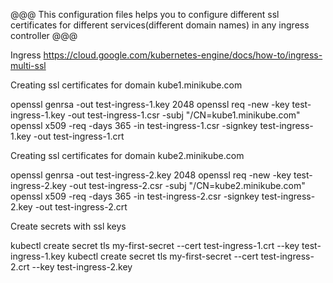 @@@ This configuration files helps you to configure different ssl certificates for different services(different domain names) in any ingress controller @@@

Ingress
https://cloud.google.com/kubernetes-engine/docs/how-to/ingress-multi-ssl

Creating ssl certificates for domain kube1.minikube.com

openssl genrsa -out test-ingress-1.key 2048
openssl req -new -key test-ingress-1.key -out test-ingress-1.csr -subj "/CN=kube1.minikube.com"
openssl x509 -req -days 365 -in test-ingress-1.csr -signkey test-ingress-1.key -out test-ingress-1.crt

Creating ssl certificates for domain kube2.minikube.com

openssl genrsa -out test-ingress-2.key 2048
openssl req -new -key test-ingress-2.key -out test-ingress-2.csr -subj "/CN=kube2.minikube.com"
openssl x509 -req -days 365 -in test-ingress-2.csr -signkey test-ingress-2.key -out test-ingress-2.crt

Create secrets with ssl keys

kubectl create secret tls my-first-secret --cert test-ingress-1.crt --key test-ingress-1.key
kubectl create secret tls my-first-secret --cert test-ingress-2.crt --key test-ingress-2.key

